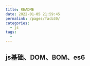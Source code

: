 ```yaml
---
title: README
date: 2022-01-05 21:59:45
permalink: /pages/facb30/
categories:
  - js
tags:
  - 
---
```


## js基础、DOM、BOM、es6
